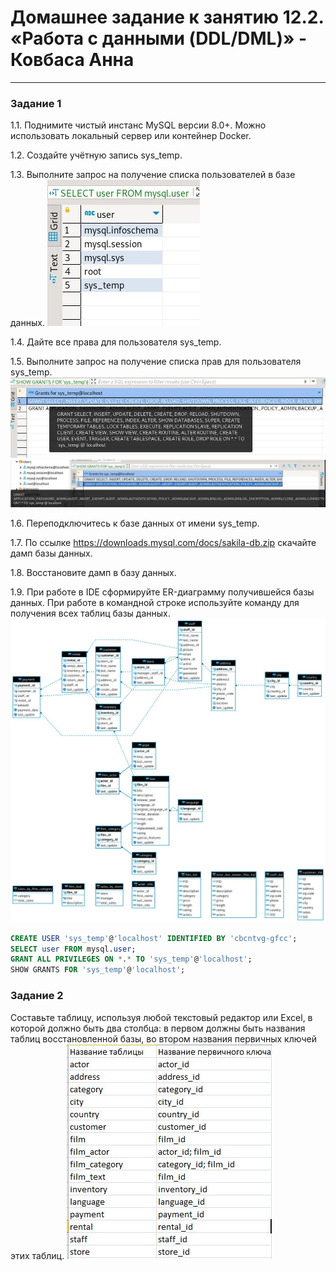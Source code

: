 # Домашнее задание к занятию 12.2. «Работа с данными (DDL/DML)» - Ковбаса Анна

---

### Задание 1
1.1. Поднимите чистый инстанс MySQL версии 8.0+. Можно использовать локальный сервер или контейнер Docker.

1.2. Создайте учётную запись sys_temp. 

1.3. Выполните запрос на получение списка пользователей в базе данных.
![1-1](https://github.com/kovbasaad/12-2-homework/blob/main/img/1-1.JPG)

1.4. Дайте все права для пользователя sys_temp. 

1.5. Выполните запрос на получение списка прав для пользователя sys_temp. 
![1-2](https://github.com/kovbasaad/12-2-homework/blob/main/img/1-2.JPG)
![1-3](https://github.com/kovbasaad/12-2-homework/blob/main/img/1-3.JPG)

1.6. Переподключитесь к базе данных от имени sys_temp.

1.7. По ссылке https://downloads.mysql.com/docs/sakila-db.zip скачайте дамп базы данных.

1.8. Восстановите дамп в базу данных.

1.9. При работе в IDE сформируйте ER-диаграмму получившейся базы данных. При работе в командной строке используйте команду для получения всех таблиц базы данных.
![1-4](https://github.com/kovbasaad/12-2-homework/blob/main/img/photo1674996577.jpeg)

```sql
CREATE USER 'sys_temp'@'localhost' IDENTIFIED BY 'cbcntvg-gfcc';
SELECT user FROM mysql.user;
GRANT ALL PRIVILEGES ON *.* TO 'sys_temp'@'localhost';
SHOW GRANTS FOR 'sys_temp'@'localhost';
```


### Задание 2
Составьте таблицу, используя любой текстовый редактор или Excel, в которой должно быть два столбца: в первом должны быть названия таблиц восстановленной базы, во втором названия первичных ключей этих таблиц. 
![2-1](https://github.com/kovbasaad/12-2-homework/blob/main/img/2-1.JPG)
